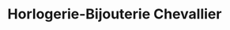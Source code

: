 ---
title: "Horlogerie-Bijouterie Chevallier"
url: /beauce-la-romaine/horlogerie-bijouterie-chevallier/
shop: Schmuck
---